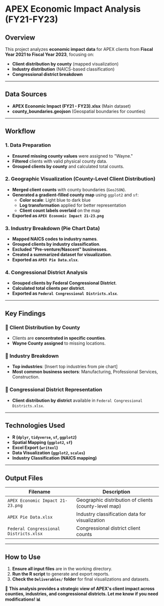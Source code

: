 # APEX Economic Impact Analysis (FY21-FY23)

## Overview
This project analyzes **economic impact data** for APEX clients from **Fiscal Year 2021 to Fiscal Year 2023**, focusing on:
- **Client distribution by county** (mapped visualization)
- **Industry distribution** (NAICS-based classification)
- **Congressional district breakdown**

---

## Data Sources
- **APEX Economic Impact (FY21 - FY23).xlsx** (Main dataset)
- **county_boundaries.geojson** (Geospatial boundaries for counties)

---

## Workflow

### 1. Data Preparation
- **Ensured missing county values** were assigned to "Wayne."
- **Filtered** clients with valid physical county data.
- **Grouped clients by county** and calculated total counts.

### 2. Geographic Visualization (County-Level Client Distribution)
- **Merged client counts** with county boundaries (`GeoJSON`).
- **Generated a gradient-filled county map** using `ggplot2` and `sf`:
  - **Color scale**: Light blue to dark blue
  - **Log transformation** applied for better representation
  - **Client count labels overlaid** on the map
- **Exported as `APEX Economic Impact 21-23.png`**

### 3. Industry Breakdown (Pie Chart Data)
- **Mapped NAICS codes to industry names**.
- **Grouped clients by industry classification**.
- **Excluded "Pre-venture/Nascent" businesses**.
- **Created a summarized dataset for visualization**.
- **Exported as `APEX Pie Data.xlsx`**.

### 4. Congressional District Analysis
- **Grouped clients by Federal Congressional District**.
- **Calculated total clients per district**.
- **Exported as `Federal Congressional Districts.xlsx`**.

---

## Key Findings
### 📌 **Client Distribution by County**
- Clients are **concentrated in specific counties**.
- **Wayne County assigned** to missing locations.

### 📌 **Industry Breakdown**
- **Top industries**: [Insert top industries from pie chart]
- **Most common business sectors**: Manufacturing, Professional Services, Construction.

### 📌 **Congressional District Representation**
- **Client distribution by district** available in `Federal Congressional Districts.xlsx`.

---

## Technologies Used
- **R (`dplyr`, `tidyverse`, `sf`, `ggplot2`)**
- **Spatial Mapping (`ggplot2`, `sf`)**
- **Excel Export (`writexl`)**
- **Data Visualization (`ggplot2`, `scales`)**
- **Industry Classification (NAICS mapping)**

---

## Output Files
| Filename | Description |
|----------|------------|
| `APEX Economic Impact 21-23.png` | Geographic distribution of clients (county-level map) |
| `APEX Pie Data.xlsx` | Industry classification data for visualization |
| `Federal Congressional Districts.xlsx` | Congressional district client counts |

---

## How to Use
1. **Ensure all input files** are in the working directory.
2. **Run the R script** to generate and export reports.
3. **Check the `Deliverables/` folder** for final visualizations and datasets.

🚀 **This analysis provides a strategic view of APEX's client impact across counties, industries, and congressional districts. Let me know if you need modifications! 📊**
